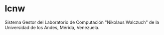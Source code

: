 # lcnw
Sistema Gestor del Laboratorio de Computación "Nikolaus Walczuch" de la Universidad de los Andes, Mérida, Venezuela.
